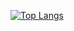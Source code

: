 [![Top Langs](https://github-readme-stats.vercel.app/api/top-langs/?username=Delitel-WEB)](https://github.com/anuraghazra/github-readme-stats)
